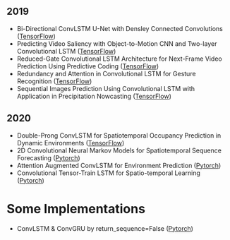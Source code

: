 

## 2019

* Bi-Directional ConvLSTM U-Net with Densley Connected Convolutions ([TensorFlow](https://github.com/rezazad68/BCDU-Net))
* Predicting Video Saliency with Object-to-Motion CNN and Two-layer Convolutional LSTM ([TensorFlow](https://github.com/remega/OMCNN_2CLSTM))
* Reduced-Gate Convolutional LSTM Architecture for Next-Frame Video Prediction Using Predictive Coding ([TensorFlow](https://github.com/NellyElsayed/rgcLSTM))
* Redundancy and Attention in Convolutional LSTM for Gesture Recognition ([TensorFlow](https://github.com/GuangmingZhu/ConvLSTMForGR))
* Sequential Images Prediction Using Convolutional LSTM with Application in Precipitation Nowcasting ([TensorFlow](https://github.com/mingkuan94/Thesis_ConvLSTM))



## 2020

* Double-Prong ConvLSTM for Spatiotemporal Occupancy Prediction in Dynamic Environments ([TensorFlow](https://github.com/sisl/Double-Prong-Occupancy))
* 2D Convolutional Neural Markov Models for Spatiotemporal Sequence Forecasting ([Pytorch](https://github.com/CJHJ/convolutional-neural-markov-model))
* Attention Augmented ConvLSTM for Environment Prediction ([Pytorch](https://github.com/sisl/AttentionAugmentedConvLSTM))
* Convolutional Tensor-Train LSTM for Spatio-temporal Learning ([Pytorch](https://github.com/NVlabs/conv-tt-lstm))



# Some Implementations

* ConvLSTM & ConvGRU by return_sequence=False ([Pytorch](https://github.com/TrevorIkky/ConvRNNs))
